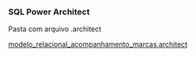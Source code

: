 ### SQL Power Architect

Pasta com arquivo .architect

[modelo_relacional_acompanhamento_marcas.architect](https://github.com/testtzlaffe/puc-rio-bi-master-tcc-desenvolvimento/blob/main/sql-power-architect/modelo_relacional_acompanhamento_marcas.architect)




